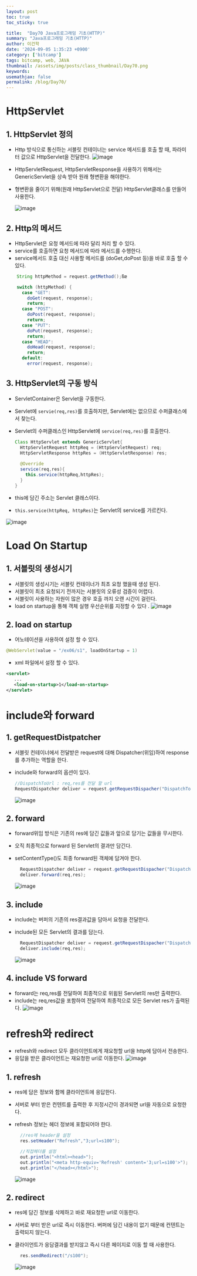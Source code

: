 ```yaml
---
layout: post
toc: true
toc_sticky: true

title:  "Day70 Java프로그래밍 기초(HTTP)"
summary: "Java프로그래밍 기초(HTTP)"
author: 이건학
date: '2024-09-05 1:35:23 +0900'
category: ['bitcamp']
tags: bitcamp, web, JAVA
thumbnail: /assets/img/posts/class_thumbnail/Day70.png
keywords: 
usemathjax: false
permalink: /blog/Day70/
---
```


# HttpServlet
## 1. HttpServlet 정의
- Http 방식으로 통신하는 서블릿 컨테이너는 service 메서드를 호출 할 때, 파라미터 값으로 HttpServlet을 전달한다.
  ![image](https://github.com/user-attachments/assets/fe5368d6-9944-497a-8a3a-9636a91e9c89)

- HttpServletRequest, HttpServletResponse을 사용하기 위해서는 GenericServlet을 상속 받아 원래 형변환을 해야한다.
- 형변환을 줄이기 위해(원래 HttpServlet으로 전달) HttpServlet클래스를 만들어 사용한다. 

  ![image](https://github.com/user-attachments/assets/7a9f8270-8790-4e8a-a6c4-239b3b16ff10)

## 2. Http의 메서드 
- HttpServlet은 요청 메서드에 따라 달리 처리 할 수 있다. 
- service를 호출하면 요청 메서드에 따라 메서드를 수행한다.
- service메서드 호출 대신 사용할 메서드를 (doGet,doPost 등)을 바로 호출 할 수 있다.

```java
    String httpMethod = request.getMethod();ßœ

    switch (httpMethod) {
      case "GET":
        doGet(request, response);
        return;
      case "POST":
        doPost(request, response);
        return;
      case "PUT":
        doPut(request, response);
        return;
      case "HEAD":
        doHead(request, response);
        return;
      default:
        error(request, response);
```

## 3. HttpServlet의 구동 방식
- ServletContainer은 Servlet을 구동한다. 
- Servlet에 `servie(req,res)`를 호출하지만, Servlet에는 없으므로 수퍼클래스에서 찾는다.
- Servlet의 수퍼클래스인 HttpServlet에 `service(req,res)`를 호출한다. 

  ```java
  Class HttpServlet extends GenericServlet{
    HttpServletRequest httpReq = (HttpServletRequest) req;
    HttpServletResponse httpRes = (HttpServletResponse) res;
    
    @Override
    service(req,res){
      this.service(httpReq,httpRes);  
    }
  }
  ```

- this에 담긴 주소는 Servlet 클래스이다. 
- `this.service(httpReq, httpRes)`는 Servlet의 service를 가르킨다. 

![image](https://github.com/user-attachments/assets/552117a5-ce99-4d4f-8ad3-38a79b03b2b2)

# Load On Startup
## 1. 서블릿의 생성시기 
- 서블릿의 생성시기는 서블릿 컨테이너가 최초 요청 했을때 생성 된다. 
- 서블릿이 최초 요청되기 전까지는 서블릿의 오류성 검증이 어렵다. 
- 서블릿이 사용하는 자원이 많은 경우 호출 까지 오랜 시간이 걸린다. 
- load on startup을 통해 객체 실행 우선순위를 지정할 수 있다 .
  ![image](https://github.com/user-attachments/assets/b2a39e3a-e32f-46c0-9447-70fb4788aa49)

## 2. load on startup
- 어노테이션을 사용하여 설정 할 수 있다.

```java
@WebServlet(value = "/ex06/s1", loadOnStartup = 1)
```

- xml 파일에서 설정 할 수 있다. 

```xml
<servlet>
   ...
   <load-on-startup>1</load-on-startup>
</servlet>
```

# include와 forward
## 1. getRequestDistpatcher 
- 서블릿 컨테이너에서 전달받은 request에 대해 Dispatcher(위임)하여 response를 추가하는 역할을 한다. 
- include와 forward의 옵션이 있다. 
 
  ```java
  //DispatchToUrl : req,res를 전달 할 url
  RequestDispatcher deliver = request.getRequestDispacher("DispatchToUrl");
  ```

  ![image](https://github.com/user-attachments/assets/4a25ea7f-5c17-4b9f-a5db-4344da2a6582)

## 2. forward
- forward위임 방식은 기존의 res에 담긴 값들과 앞으로 담기는 값들을 무시한다. 
- 오직 최종적으로 forward 된 Servlet의 결과만 담긴다. 
- setContentType()도 최종 forward된 객체에 담겨야 한다. 

  ```java
    RequestDispatcher deliver = request.getRequestDispacher("DispatchToUrl");
    deliver.forward(req,res);
  ```

  ![image](https://github.com/user-attachments/assets/2f706765-3d4c-41c0-a11e-eb8d50317f63)

## 3. include
- include는 버퍼의 기존의 res결과값을 담아서 요청을 전달한다. 
- include된 모든 Servlet의 결과를 담는다. 

  ```java
    RequestDispatcher deliver = request.getRequestDispacher("DispatchToUrl");
    deliver.include(req,res);
  ```

  ![image](https://github.com/user-attachments/assets/fe8be25a-7e9b-4099-ad71-47c49e4b557f)


## 4. include VS forward
- forward는 req,res를 전달하여 최종적으로 위윔된 Servlet의 res만 출력한다. 
- include는 req,res값을 포함하여 전달하여 최종적으로 모든 Servlet res가 출력된다.
  ![image](https://github.com/user-attachments/assets/c11e0a64-11b6-43d2-acfa-2dd86118df0e)

# refresh와 redirect
- refresh와 redirect 모두 클라이언트에게 재요청할 url을 http에 담아서 전송한다.
- 응답을 받은 클라이언트는 재요청한 url로 이동한다.
  ![image](https://github.com/user-attachments/assets/8ac75655-2fe5-460b-8c9e-3f85d5ae1ff0)


## 1. refresh 
- res에 담은 정보와 함께 클라이언트에 응답한다. 
- 서버로 부터 받은 컨텐트를 출력한 후 지정시간이 경과되면 url을 자동으로 요청한다. 
- refresh 정보는 헤더 정보에 포함되어야 한다. 

  ```java
    //res에 header을 설정
    res.setHeader("Refresh","3;url=s100");

    //직접헤더를 설정
    out.println("<html><head>");
    out.println("<meta http-equiv='Refresh' content='3;url=s100'>");
    out.println("</head></html>");
  ```

  ![image](https://github.com/user-attachments/assets/2b29cbbd-1849-44aa-ab8c-67b77daee5ed)

## 2. redirect 
- res에 담긴 정보를 삭제하고 바로 재요청한 url로 이동한다. 
- 서버로 부터 받은 url로 즉시 이동한다. 버퍼에 담긴 내용이 없기 때문에 컨텐트는 출력되지 않는다.
- 클라이언트가 응담결과를 받지않고 즉시 다른 페이지로 이동 할 때 사용한다. 

  ```java
    res.sendRedirect("/s100");
  ```

  ![image](https://github.com/user-attachments/assets/c27ca3e0-d33d-4f4b-8b60-3c3e7cd073df)
